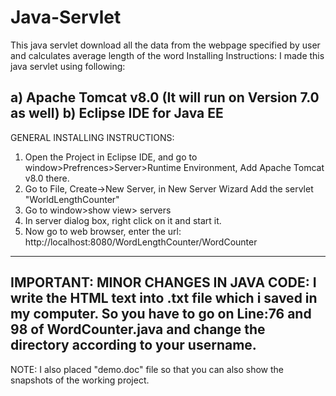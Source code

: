 # Java-Servlet
This java servlet download all the data from the webpage specified by user and calculates average length of the word
Installing Instructions:
I made this java servlet using following:

a) Apache Tomcat v8.0 (It will run on Version 7.0 as well)
b) Eclipse IDE for Java EE
-------------------
GENERAL INSTALLING INSTRUCTIONS:
1. Open the Project in Eclipse IDE, and go to window>Prefrences>Server>Runtime Environment, Add Apache Tomcat v8.0 there.
2. Go to File, Create->New Server, in New Server Wizard Add the servlet "WorldLengthCounter"
3. Go to window>show view> servers
4. In server dialog box, right click on it and start it.
5. Now go to web browser, enter the url: http://localhost:8080/WordLengthCounter/WordCounter

--------------------
IMPORTANT:
MINOR CHANGES IN JAVA CODE:
I write the HTML text into .txt file which i saved in my computer. So you have to go on Line:76 and 98 of WordCounter.java and change the directory according to your username.
---------------------------------
NOTE: I also placed "demo.doc" file so that you can also show the snapshots of the working project.
